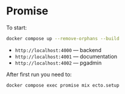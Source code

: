 # Promise

To start:

```bash
docker compose up --remove-orphans --build
```

- `http://localhost:4000` — backend
- `http://localhost:4001` — documentation
- `http://localhost:4002` — pgadmin

After first run you need to:
```bash
docker compose exec promise mix ecto.setup
```

